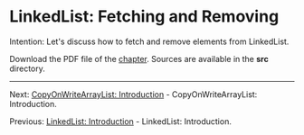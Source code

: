 # LinkedList: Fetching and Removing

Intention: Let's discuss how to fetch and remove elements from LinkedList.

Download the PDF file of the [chapter](chapter_11.pdf). Sources are available in the <b>src</b> directory. 

<hr>

Next: [CopyOnWriteArrayList: Introduction](chapter_12.md "CopyOnWriteArrayList: Introduction") - 
CopyOnWriteArrayList: Introduction.

Previous: [LinkedList: Introduction](chapter_10.md "LinkedList: Introduction") - LinkedList: Introduction.